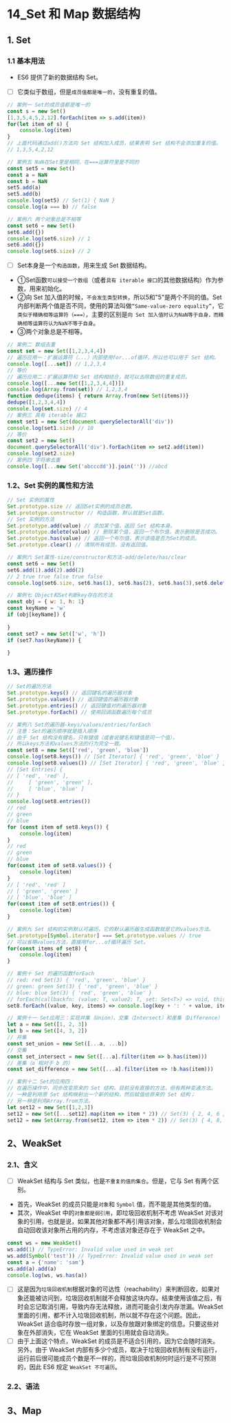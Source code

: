 # 14_Set 和 Map 数据结构
## 1. Set
### 1.1 基本用法
- ES6 提供了新的数据结构 Set。
- [ ] 它类似于数组，但是`成员值都是唯一的`，没有重复的值。
```javascript
// 案例一 Set的成员值都是唯一的
const s = new Set()
[1,3,5,4,5,2,12].forEach(item => s.add(item))
for(let item of s) {
    console.log(item)
}
// 上面代码通过add()方法向 Set 结构加入成员，结果表明 Set 结构不会添加重复的值。
// 1,3,5,4,2,12

// 案例五 NaN在Set里是相同，在===运算符里是不同的
const set5 = new Set()
const a = NaN
const b = NaN
set5.add(a)
set5.add(b)
console.log(set5) // Set(1) { NaN } 
console.log(a === b) // false

// 案例六 两个对象总是不相等
const set6 = new Set()
set6.add({})
console.log(set6.size) // 1
set6.add({})
console.log(set6.size) // 2
```
- [ ] Set本身是一个`构造函数`，用来生成 Set 数据结构。
- ①Set函数`可以接受一个数组`（或者`具有 iterable 接口`的其他数据结构）作为参数，用来初始化。
- ②向 Set 加入值的时候，`不会发生类型转换`，所以5和"5"是两个不同的值。Set 内部判断两个值是否不同，使用的算法叫做`“Same-value-zero equality”`，它`类似于精确相等运算符（===）`，主要的区别是`向 Set 加入值时认为NaN等于自身，而精确相等运算符认为NaN不等于自身`。
- ③两个对象总是不相等。
```javascript
// 案例二 数组去重
const set = new Set([1,2,3,4,4])
// 遍历应用一：扩展运算符（...）内部使用for...of循环，所以也可以用于 Set 结构。
console.log([...set]) // 1,2,3,4
// 等价
// 遍历应用二：扩展运算符和 Set 结构相结合，就可以去除数组的重复成员。
console.log([...new Set([1,2,3,4,4])])
console.log(Array.from(set)) // 1,2,3,4
function dedupe(items) { return Array.from(new Set(items))}
dedupe([1,2,3,4,4])
console.log(set.size) // 4
// 案例三 具有 iterable 接口
const set1 = new Set(document.querySelectorAll('div'))
console.log(set1.size) // 10
// 等价
const set2 = new Set()
document.querySelectorAll('div').forEach(item => set2.add(item))
console.log(set2.size)
// 案例四 字符串去重
console.log([...new Set('abcccdd')].join('')) //abcd
```
### 1.2、Set 实例的属性和方法
```javascript
// Set 实例的属性
Set.prototype.size // 返回Set实例的成员总数。
Set.prototype.constructor // 构造函数，默认就是Set函数。
// Set 实例的方法
Set.prototype.add(value) // 添加某个值，返回 Set 结构本身。
Set.prototype.delete(value) // 删除某个值，返回一个布尔值，表示删除是否成功。
Set.prototype.has(value) // 返回一个布尔值，表示该值是否为Set的成员。
Set.prototype.clear() // 清除所有成员，没有返回值。

// 案例六 Set属性-size/constructor和方法-add/delete/has/clear
const set6 = new Set()
set6.add(1).add(2).add(2)
// 2 true true false true false
console.log(set6.size, set6.has(1), set6.has(2), set6.has(3),set6.delete(2), set6.has(2))

// 案例七 Object和Set判断key存在的方法
const obj = { w: 1, h: 1}
const keyName = 'w'
if (obj[keyName]) {
    
}
const set7 = new Set(['w', 'h'])
if (set7.has(keyName)) {
    
}
```
### 1.3、遍历操作
```javascript
// Set的遍历方法
Set.prototype.keys() // 返回键名的遍历器对象
Set.prototype.values() // 返回键值的遍历器对象
Set.prototype.entries() // 返回键值对的遍历器对象
Set.prototype.forEach() // 使用回调函数遍历每个成员

// 案例八 Set的遍历器-keys/values/entries/forEach
// 注意：Set的遍历顺序就是插入顺序
// 由于 Set 结构没有键名，只有键值（或者说键名和键值是同一个值），
// 所以keys方法和values方法的行为完全一致。
const set8 = new Set(['red', 'green', 'blue'])
console.log(set8.keys()) // [Set Iterator] { 'red', 'green', 'blue' }
console.log(set8.values()) // [Set Iterator] { 'red', 'green', 'blue' }
// [Set Entries] {
// [ 'red', 'red' ],
//     [ 'green', 'green' ],
//     [ 'blue', 'blue' ]
// }
console.log(set8.entries())
// red
// green
// blue
for (const item of set8.keys()) {
    console.log(item)
}
// red
// green
// blue
for(const item of set8.values()) {
    console.log(item)
}
// [ 'red', 'red' ]
// [ 'green', 'green' ]
// [ 'blue', 'blue' ]
for(const item of set8.entries()) {
    console.log(item)
}

// 案例九 Set 结构的实例默认可遍历，它的默认遍历器生成函数就是它的values方法。
Set.prototype[Symbol.iterator] === Set.prototype.values // true
// 可以省略values方法，直接用for...of循环遍历 Set。
for(const items of set8) {
    console.log(item)
}

// 案例十 Set 的遍历函数forEach
// red: red Set(3) { 'red', 'green', 'blue' }
// green: green Set(3) { 'red', 'green', 'blue' }
// blue: blue Set(3) { 'red', 'green', 'blue' }
// forEach(callbackfn: (value: T, value2: T, set: Set<T>) => void, thisArg?: any): void;
set8.forEach((value, key, items) => console.log(key + ': ' + value, items), this)

// 案例十一 Set应用三：实现并集（Union）、交集（Intersect）和差集（Difference）
let a = new Set([1, 2, 3])
let b = new Set([4, 3, 2])
// 并集
const set_union = new Set([...a, ...b])
// 交集
const set_intersect = new Set([...a].filter(item => b.has(item)))
// 差集（a 相对于 b 的）
const set_difference = new Set([...a].filter(item => !b.has(item)))

// 案例十二 Set的应用四：
// 在遍历操作中，同步改变原来的 Set 结构，目前没有直接的方法，但有两种变通方法。
// 一种是利用原 Set 结构映射出一个新的结构，然后赋值给原来的 Set 结构；
// 另一种是利用Array.from方法。
let set12 = new Set([1,2,3])
set12 = new Set([...set12].map(item => item * 2)) // Set(3) { 2, 4, 6 }
set12 = new Set(Array.from(set12, item => item * 2)) // Set(3) { 4, 8, 12 }

```
## 2、WeakSet
### 2.1、含义
- [ ] WeakSet 结构与 Set 类似，也是`不重复的值的集合`。但是，它与 Set 有两个区别。
- 首先，WeakSet 的成员只能是`对象`和 `Symbol` 值，而不能是其他类型的值。
- 其次，WeakSet 中的`对象都是弱引用`，即垃圾回收机制不考虑 WeakSet 对该对象的引用，也就是说，如果其他对象都不再引用该对象，那么垃圾回收机制会自动回收该对象所占用的内存，不考虑该对象还存在于 WeakSet 之中。
```javascript
const ws = new WeakSet() 
ws.add(1) // TypeError: Invalid value used in weak set
ws.add(Symbol('test')) // TypeError: Invalid value used in weak set
const a = {'name': 'sam'}
ws.add(a).add(a)
console.log(ws, ws.has(a))
```
- [ ] 这是因为`垃圾回收机制`根据对象的可达性（reachability）来判断回收，如果对象还能被访问到，垃圾回收机制就不会释放这块内存。结束使用该值之后，有时会忘记取消引用，导致内存无法释放，进而可能会引发内存泄漏。WeakSet 里面的引用，都不计入垃圾回收机制，所以就不存在这个问题。因此，WeakSet 适合临时存放一组对象，以及存放跟对象绑定的信息。只要这些对象在外部消失，它在 WeakSet 里面的引用就会自动消失。
- [ ] 由于上面这个特点，WeakSet 的成员是不适合引用的，因为它会随时消失。另外，由于 WeakSet 内部有多少个成员，取决于垃圾回收机制有没有运行，运行前后很可能成员个数是不一样的，而垃圾回收机制何时运行是不可预测的，因此 ES6 规定 `WeakSet 不可遍历`。
### 2.2、语法
## 3、Map